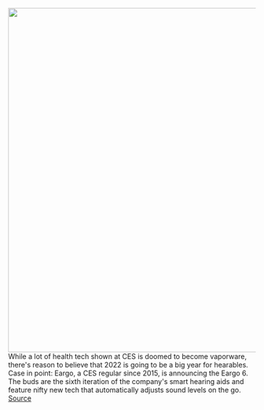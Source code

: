 <img src='https://cdn.vox-cdn.com/thumbor/EVCVpClYuilCKduwypz6-FobMd4=/0x0:7051x5185/1200x800/filters:focal(2962x2029:4090x3157)/cdn.vox-cdn.com/uploads/chorus_image/image/70355633/E6_full_charger_hd_off_Logos_1__3_.0.jpg' width='700px' /><br/>
While a lot of health tech shown at CES is doomed to become vaporware, there's reason to believe that 2022 is going to be a big year for hearables. Case in point: Eargo, a CES regular since 2015, is announcing the Eargo 6. The buds are the sixth iteration of the company's smart hearing aids and feature nifty new tech that automatically adjusts sound levels on the go.
<a href='https://www.theverge.com/2022/1/6/22867566/eargo-hearing-aids-fda-wearables-hearables'> Source <a/>